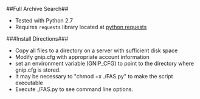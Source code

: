 ##Full Archive Search##
  - Tested with Python 2.7
  - Requires `requests` library located at [python requests](http://docs.python-requests.org/en/master/)

###Install Directions###
  - Copy all files to a directory on a server with sufficient disk space
  - Modify gnip.cfg with appropriate account information
  - set an environment variable (GNIP_CFG) to point to the directory where gnip.cfg is stored.
  - It may be necessary to "chmod +x ./FAS.py" to make the script executable
  - Execute ./FAS.py to see command line options.
